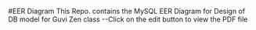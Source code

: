 #EER Diagram This Repo. contains the MySQL EER Diagram for Design of DB model for Guvi Zen class
--Click on the edit button to view the PDF file
